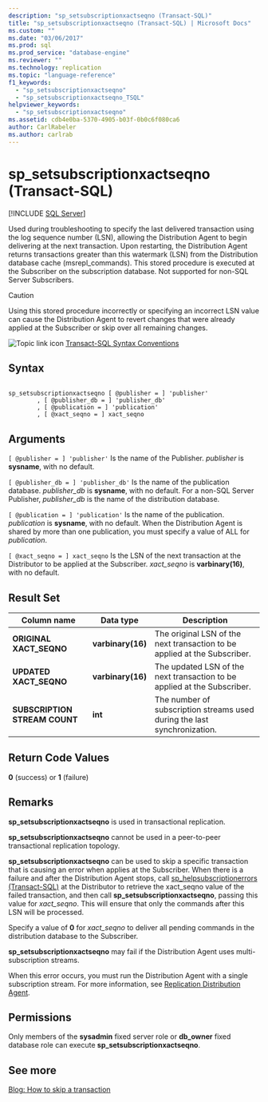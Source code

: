 ```yaml
---
description: "sp_setsubscriptionxactseqno (Transact-SQL)"
title: "sp_setsubscriptionxactseqno (Transact-SQL) | Microsoft Docs"
ms.custom: ""
ms.date: "03/06/2017"
ms.prod: sql
ms.prod_service: "database-engine"
ms.reviewer: ""
ms.technology: replication
ms.topic: "language-reference"
f1_keywords: 
  - "sp_setsubscriptionxactseqno"
  - "sp_setsubscriptionxactseqno_TSQL"
helpviewer_keywords: 
  - "sp_setsubscriptionxactseqno"
ms.assetid: cdb4e0ba-5370-4905-b03f-0b0c6f080ca6
author: CarlRabeler
ms.author: carlrab
---
```

# sp_setsubscriptionxactseqno (Transact-SQL)
[!INCLUDE [SQL Server](../../includes/applies-to-version/sqlserver.md)]

  Used during troubleshooting to specify the last delivered transaction using the log sequence number (LSN), allowing the Distribution Agent to begin delivering at the next transaction. Upon restarting, the Distribution Agent returns transactions greater than this watermark (LSN) from the Distribution database cache (msrepl_commands). This stored procedure is executed at the Subscriber on the subscription database. Not supported for non-SQL Server Subscribers.  
  
> [!CAUTION]  
>  Using this stored procedure incorrectly or specifying an incorrect LSN value can cause the Distribution Agent to revert changes that were already applied at the Subscriber or skip over all remaining changes.  
  
 ![Topic link icon](../../database-engine/configure-windows/media/topic-link.gif "Topic link icon") [Transact-SQL Syntax Conventions](../../t-sql/language-elements/transact-sql-syntax-conventions-transact-sql.md)  
  
## Syntax  
  
```  
  
sp_setsubscriptionxactseqno [ @publisher = ] 'publisher'  
        , [ @publisher_db = ] 'publisher_db'  
        , [ @publication = ] 'publication'  
        , [ @xact_seqno = ] xact_seqno   
```  
  
## Arguments  
`[ @publisher = ] 'publisher'`
 Is the name of the Publisher. *publisher* is **sysname**, with no default.  
  
`[ @publisher_db = ] 'publisher_db'`
 Is the name of the publication database. *publisher_db* is **sysname**, with no default. For a non-SQL Server Publisher, *publisher_db* is the name of the distribution database.  
  
`[ @publication = ] 'publication'`
 Is the name of the publication. *publication* is **sysname**, with no default. When the Distribution Agent is shared by more than one publication, you must specify a value of ALL for *publication*.  
  
`[ @xact_seqno = ] xact_seqno`
 Is the LSN of the next transaction at the Distributor to be applied at the Subscriber. *xact_seqno* is **varbinary(16)**, with no default.  
  
## Result Set  
  
|Column name|Data type|Description|  
|-----------------|---------------|-----------------|  
|**ORIGINAL XACT_SEQNO**|**varbinary(16)**|The original LSN of the next transaction to be applied at the Subscriber.|  
|**UPDATED XACT_SEQNO**|**varbinary(16)**|The updated LSN of the next transaction to be applied at the Subscriber.|  
|**SUBSCRIPTION STREAM COUNT**|**int**|The number of subscription streams used during the last synchronization.|  
  
## Return Code Values  
 **0** (success) or **1** (failure)  
  
## Remarks  
 **sp_setsubscriptionxactseqno** is used in transactional replication.  
  
 **sp_setsubscriptionxactseqno** cannot be used in a peer-to-peer transactional replication topology.  
  
 **sp_setsubscriptionxactseqno** can be used to skip a specific transaction that is causing an error when applies at the Subscriber. When there is a failure and after the Distribution Agent stops, call [sp_helpsubscriptionerrors &#40;Transact-SQL&#41;](../../relational-databases/system-stored-procedures/sp-helpsubscriptionerrors-transact-sql.md) at the Distributor to retrieve the xact_seqno value of the failed transaction, and then call **sp_setsubscriptionxactseqno**, passing this value for *xact_seqno*. This will ensure that only the commands after this LSN will be processed.  
  
 Specify a value of **0** for *xact_seqno* to deliver all pending commands in the distribution database to the Subscriber.  
  
 **sp_setsubscriptionxactseqno** may fail if the Distribution Agent uses multi-subscription streams.  
  
 When this error occurs, you must run the Distribution Agent with a single subscription stream. For more information, see [Replication Distribution Agent](../../relational-databases/replication/agents/replication-distribution-agent.md).  
  
## Permissions  
 Only members of the **sysadmin** fixed server role or **db_owner** fixed database role can execute **sp_setsubscriptionxactseqno**.  
  
## See more

[Blog: How to skip a transaction](https://repltalk.com/2019/05/28/how-to-skip-a-transaction/)  
